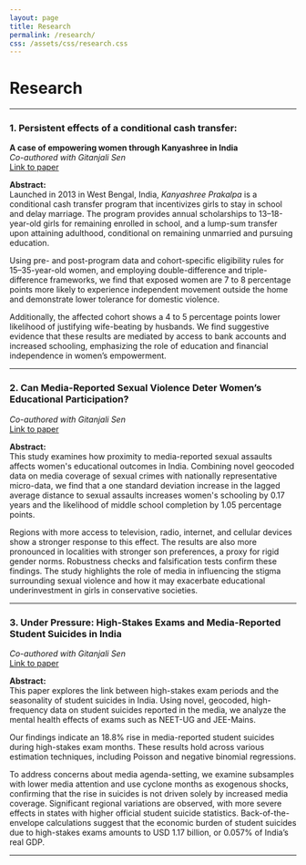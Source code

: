 ```yaml
---
layout: page
title: Research
permalink: /research/
css: /assets/css/research.css
---
```


# Research

---

### 1. Persistent effects of a conditional cash transfer:  
**A case of empowering women through Kanyashree in India**  
*Co-authored with Gitanjali Sen*  
[Link to paper](#)

**Abstract:**  
Launched in 2013 in West Bengal, India, *Kanyashree Prakalpa* is a conditional cash transfer program that incentivizes girls to stay in school and delay marriage. The program provides annual scholarships to 13–18-year-old girls for remaining enrolled in school, and a lump-sum transfer upon attaining adulthood, conditional on remaining unmarried and pursuing education.

Using pre- and post-program data and cohort-specific eligibility rules for 15–35-year-old women, and employing double-difference and triple-difference frameworks, we find that exposed women are 7 to 8 percentage points more likely to experience independent movement outside the home and demonstrate lower tolerance for domestic violence. 

Additionally, the affected cohort shows a 4 to 5 percentage points lower likelihood of justifying wife-beating by husbands. We find suggestive evidence that these results are mediated by access to bank accounts and increased schooling, emphasizing the role of education and financial independence in women’s empowerment.

---

### 2. Can Media-Reported Sexual Violence Deter Women’s Educational Participation?  
*Co-authored with Gitanjali Sen*  
[Link to paper](#)

**Abstract:**  
This study examines how proximity to media-reported sexual assaults affects women's educational outcomes in India. Combining novel geocoded data on media coverage of sexual crimes with nationally representative micro-data, we find that a one standard deviation increase in the lagged average distance to sexual assaults increases women's schooling by 0.17 years and the likelihood of middle school completion by 1.05 percentage points.

Regions with more access to television, radio, internet, and cellular devices show a stronger response to this effect. The results are also more pronounced in localities with stronger son preferences, a proxy for rigid gender norms. Robustness checks and falsification tests confirm these findings. The study highlights the role of media in influencing the stigma surrounding sexual violence and how it may exacerbate educational underinvestment in girls in conservative societies.

---

### 3. Under Pressure: High-Stakes Exams and Media-Reported Student Suicides in India  
*Co-authored with Gitanjali Sen*  
[Link to paper](#)

**Abstract:**  
This paper explores the link between high-stakes exam periods and the seasonality of student suicides in India. Using novel, geocoded, high-frequency data on student suicides reported in the media, we analyze the mental health effects of exams such as NEET-UG and JEE-Mains.

Our findings indicate an 18.8% rise in media-reported student suicides during high-stakes exam months. These results hold across various estimation techniques, including Poisson and negative binomial regressions. 

To address concerns about media agenda-setting, we examine subsamples with lower media attention and use cyclone months as exogenous shocks, confirming that the rise in suicides is not driven solely by increased media coverage. Significant regional variations are observed, with more severe effects in states with higher official student suicide statistics. Back-of-the-envelope calculations suggest that the economic burden of student suicides due to high-stakes exams amounts to USD 1.17 billion, or 0.057% of India’s real GDP.

---

